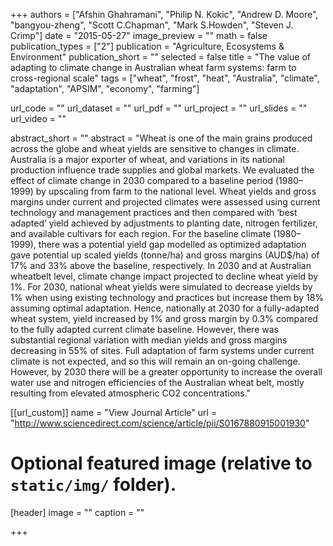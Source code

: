 +++
authors = ["Afshin Ghahramani", "Philip N. Kokic", "Andrew D. Moore", "bangyou-zheng", "Scott C.Chapman", "Mark S.Howden", "Steven J. Crimp"]
date = "2015-05-27"
image_preview = ""
math = false
publication_types = ["2"]
publication = "Agriculture, Ecosystems & Environment"
publication_short = ""
selected = false
title = "The value of adapting to climate change in Australian wheat farm systems: farm to cross-regional scale"
tags = ["wheat", "frost", "heat", "Australia", "climate", "adaptation", "APSIM", "economy", "farming"]


url_code = ""
url_dataset = ""
url_pdf = ""
url_project = ""
url_slides = ""
url_video = ""

abstract_short = ""
abstract = "Wheat is one of the main grains produced across the globe and wheat yields are sensitive to changes in climate. Australia is a major exporter of wheat, and variations in its national production influence trade supplies and global markets. We evaluated the effect of climate change in 2030 compared to a baseline period (1980–1999) by upscaling from farm to the national level. Wheat yields and gross margins under current and projected climates were assessed using current technology and management practices and then compared with ‘best adapted’ yield achieved by adjustments to planting date, nitrogen fertilizer, and available cultivars for each region. For the baseline climate (1980–1999), there was a potential yield gap modelled as optimized adaptation gave potential up scaled yields (tonne/ha) and gross margins (AUD$/ha) of 17% and 33% above the baseline, respectively. In 2030 and at Australian wheatbelt level, climate change impact projected to decline wheat yield by 1%. For 2030, national wheat yields were simulated to decrease yields by 1% when using existing technology and practices but increase them by 18% assuming optimal adaptation. Hence, nationally at 2030 for a fully-adapted wheat system, yield increased by 1% and gross margin by 0.3% compared to the fully adapted current climate baseline. However, there was substantial regional variation with median yields and gross margins decreasing in 55% of sites. Full adaptation of farm systems under current climate is not expected, and so this will remain an on-going challenge. However, by 2030 there will be a greater opportunity to increase the overall water use and nitrogen efficiencies of the Australian wheat belt, mostly resulting from elevated atmospheric CO2 concentrations."



[[url_custom]]
name = "View Journal Article"
url = "http://www.sciencedirect.com/science/article/pii/S0167880915001930"

# Optional featured image (relative to `static/img/` folder).
[header]
image = ""
caption = ""

+++
